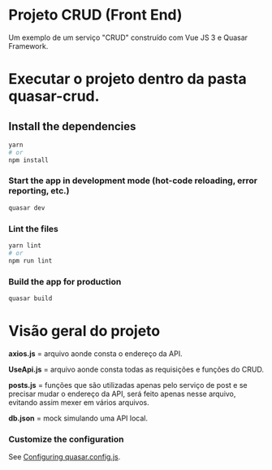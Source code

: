 # Projeto CRUD (Front End)

Um exemplo de um serviço "CRUD" construído com Vue JS 3 e Quasar Framework.

# Executar o projeto dentro da pasta quasar-crud.

## Install the dependencies
```bash
yarn
# or
npm install
```

### Start the app in development mode (hot-code reloading, error reporting, etc.)
```bash
quasar dev
```


### Lint the files
```bash
yarn lint
# or
npm run lint
```



### Build the app for production
```bash
quasar build
```

# Visão geral do projeto
**axios.js** = arquivo aonde consta o endereço da API.

**UseApi.js** = arquivo aonde consta todas as requisições e funções do CRUD.

**posts.js** = funções que são utilizadas apenas pelo serviço de post e se precisar mudar o endereço da API, será feito apenas nesse arquivo, evitando assim mexer em vários arquivos.

**db.json** = mock simulando uma API local.

### Customize the configuration
See [Configuring quasar.config.js](https://v2.quasar.dev/quasar-cli-vite/quasar-config-js).
